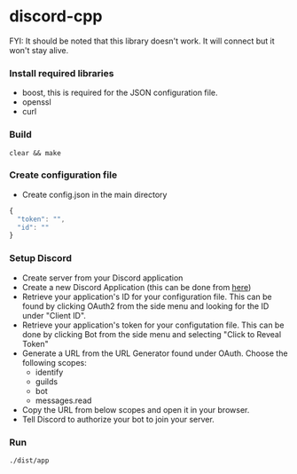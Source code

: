 discord-cpp
===

FYI: It should be noted that this library doesn't work. It will connect but it won't stay alive.

### Install required libraries

  - boost, this is required for the JSON configuration file.
  - openssl
  - curl

### Build

```console
clear && make
```
### Create configuration file
  - Create config.json in the main directory

  ```js
  {
    "token": "",
    "id": ""
  }
  ```

### Setup Discord
  - Create server from your Discord application
  - Create a new Discord Application (this can be done from [here](https://discord.com/developers/applications))
  - Retrieve your application's ID for your configuration file. This can be found by clicking OAuth2 from the side menu and looking for the ID under "Client ID".
  - Retrieve your application's token for your configutation file. This can be done by clicking Bot from the side menu and selecting "Click to Reveal Token"
  - Generate a URL from the URL Generator found under OAuth. Choose the following scopes:
    - identify
    - guilds
    - bot
    - messages.read
  - Copy the URL from below scopes and open it in your browser.
  - Tell Discord to authorize your bot to join your server.

### Run

```console
./dist/app
```